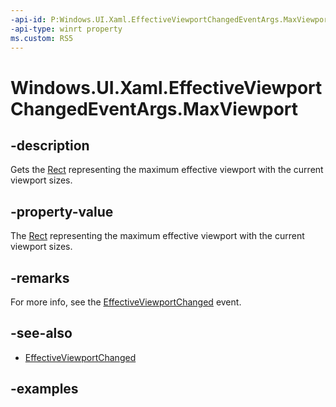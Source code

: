 ```yaml
---
-api-id: P:Windows.UI.Xaml.EffectiveViewportChangedEventArgs.MaxViewport
-api-type: winrt property
ms.custom: RS5
---
```


<!-- Property syntax.
public Rect MaxViewport { get; }
-->

# Windows.UI.Xaml.EffectiveViewportChangedEventArgs.MaxViewport

## -description

Gets the [Rect](../windows.foundation/rect.md) representing the maximum effective viewport with the current viewport sizes.

## -property-value

The [Rect](../windows.foundation/rect.md) representing the maximum effective viewport with the current viewport sizes.

## -remarks

For more info, see the [EffectiveViewportChanged](frameworkelement_effectiveviewportchanged.md) event.

## -see-also

* [EffectiveViewportChanged](frameworkelement_effectiveviewportchanged.md)

## -examples

